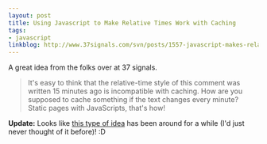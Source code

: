 ```yaml
---
layout: post
title: Using Javascript to Make Relative Times Work with Caching
tags:
- javascript
linkblog: http://www.37signals.com/svn/posts/1557-javascript-makes-relative-times-compatible-with-caching
---
```


A great idea from the folks over at 37 signals.

> It's easy to think that the relative-time style of this comment was written 15 minutes ago is incompatible
> with caching. How are you supposed to cache something if the text changes every minute? Static pages with
> JavaScripts, that's how!

**Update:** Looks like [this type of idea](http://timeago.yarp.com/) has been around for a while (I'd just never
thought of it before)! :D

